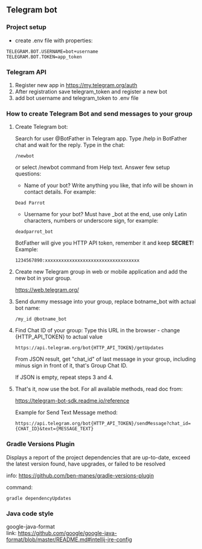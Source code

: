 ## Telegram bot

### Project setup

* create .env file with properties:

```
TELEGRAM.BOT.USERNAME=bot+username
TELEGRAM.BOT.TOKEN=app_token
```

### Telegram API

1. Register new app in https://my.telegram.org/auth
2. After registration save telegram_token and register a new bot
3. add bot username and telegram_token to .env file

### How to create Telegram Bot and send messages to your group

1) Create Telegram bot:

   Search for user @BotFather in Telegram app. Type /help in BotFather chat and wait for the reply. Type in the chat:

   `/newbot`

   or select /newbot command from Help text. Answer few setup questions:

    - Name of your bot? Write anything you like, that info will be shown in contact details. For example:

   `Dead Parrot`

    - Username for your bot? Must have _bot at the end, use only Latin characters,
      numbers or underscore sign, for example:

   `deadparrot_bot`

   BotFather will give you HTTP API token, remember it and keep **SECRET**!
   Example:

   `1234567890:xxxxxxxxxxxxxxxxxxxxxxxxxxxxxxxxxxx`

2) Create new Telegram group in web or mobile application and add the new bot in your group.

   https://web.telegram.org/

3) Send dummy message into your group, replace botname_bot with actual bot name:

   `/my_id @botname_bot`

4) Find Chat ID of your group:
   Type this URL in the browser - change {HTTP_API_TOKEN} to actual value

   `https://api.telegram.org/bot{HTTP_API_TOKEN}/getUpdates`

   From JSON result, get "chat_id" of last message in your group,
   including minus sign in front of it, that's Group Chat ID.

   If JSON is empty, repeat steps 3 and 4.

5) That's it, now use the bot. For all available methods, read doc from:

   https://telegram-bot-sdk.readme.io/reference

   Example for Send Text Message method:

   `https://api.telegram.org/bot{HTTP_API_TOKEN}/sendMessage?chat_id={CHAT_ID}&text={MESSAGE_TEXT}`

### Gradle Versions Plugin

Displays a report of the project dependencies that are up-to-date, exceed the latest version found, have upgrades, or
failed to be resolved

info: https://github.com/ben-manes/gradle-versions-plugin

command:

```
gradle dependencyUpdates
```

### Java code style

google-java-format <br>
link: https://github.com/google/google-java-format/blob/master/README.md#intellij-jre-config